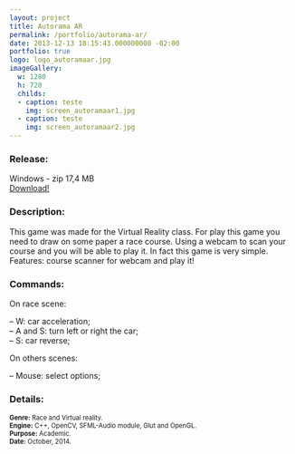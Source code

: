 ```yaml
---
layout: project
title: Autorama AR
permalink: /portfolio/autorama-ar/
date: 2013-12-13 18:15:43.000000000 -02:00
portfolio: true
logo: logo_autoramaar.jpg
imageGallery:
  w: 1280
  h: 720
  childs:
  - caption: teste
    img: screen_autoramaar1.jpg
  - caption: teste
    img: screen_autoramaar2.jpg
---
```


 <span/>

### Release:

<div class="box">
Windows - zip 17,4 MB
<a href="https://dl.dropboxusercontent.com/u/90839850/Games/AutoramaAR.zip">
<div class="box-link">
Download!
</div>
</a>
</div>

### Description:

This game was made for the Virtual Reality class. For play this game you need to draw on some paper a race course.
Using a webcam to scan your course and you will be able to play it. In fact this game is very simple.
Features: course scanner for webcam and play it!

### Commands:

On race scene:

– W: car acceleration;<br>
– A and S: turn left or right the car;<br>
– S: car reverse;<br>

On others scenes:

– Mouse: select options;

### Details:
<p style="font-size:0.8em">
<strong>Genre:</strong> Race and Virtual reality.<br>
<strong>Engine:</strong> C++, OpenCV, SFML-Audio module, Glut and OpenGL.<br>
<strong>Purpose:</strong> Academic.<br>
<strong>Date:</strong> October, 2014.<br>
</p>
